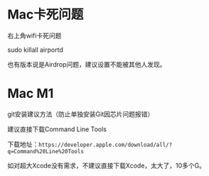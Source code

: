 # Mac卡死问题

右上角wifi卡死问题

sudo killall airportd

也有版本说是Airdrop问题，建议设置不能被其他人发现。

# Mac M1
git安装建议方法（防止单独安装Git因芯片问题报错）

建议直接下载Command Line Tools 

下载地址：`https://developer.apple.com/download/all/?q=Command%20Line%20Tools`

如对超大Xcode没有需求，不建议直接下载Xcode，太大了，10多个G。